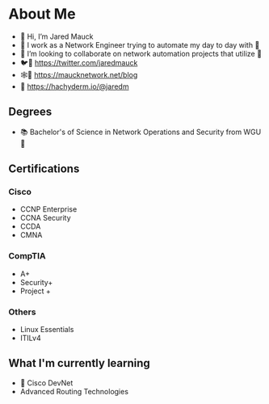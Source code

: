 # About Me

- 👋 Hi, I’m Jared Mauck
- 👀 I work as a Network Engineer trying to automate my day to day with 🐍
- 👫 I’m looking to collaborate on network automation projects that utilize 🐍
- 🐦🔗 https://twitter.com/jaredmauck
- 🕸️🔗 https://maucknetwork.net/blog
- 🔗 https://hachyderm.io/@jaredm

## Degrees
- 📚 Bachelor's of Science in Network Operations and Security from WGU 🦉

## Certifications
### Cisco
- CCNP Enterprise
- CCNA Security
- CCDA
- CMNA
### CompTIA
- A+
- Security+
- Project +
### Others
- Linux Essentials
- ITILv4

## What I'm currently learning
- 📖 Cisco DevNet
- Advanced Routing Technologies

<!---
jaredmauck/jaredmauck is a ✨ special ✨ repository because its `README.md` (this file) appears on your GitHub profile.
You can click the Preview link to take a look at your changes.
--->
